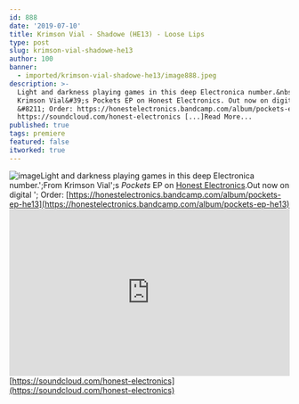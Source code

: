 ```yaml
---
id: 888
date: '2019-07-10'
title: Krimson Vial - Shadowe (HE13) - Loose Lips
type: post
slug: krimson-vial-shadowe-he13
author: 100
banner:
  - imported/krimson-vial-shadowe-he13/image888.jpeg
description: >-
  Light and darkness playing games in this deep Electronica number.&nbsp; From
  Krimson Vial&#39;s Pockets EP on Honest Electronics. Out now on digital
  &#8211; Order: https://honestelectronics.bandcamp.com/album/pockets-ep-he13
  https://soundcloud.com/honest-electronics [...]Read More...
published: true
tags: premiere
featured: false
itworked: true
---
```

![image](../imported/krimson-vial-shadowe-he13/image888.jpeg)Light and darkness playing games in this deep Electronica number.';From Krimson Vial';s _Pockets_ EP on [Honest Electronics](https://honestelectronics.bandcamp.com/).Out now on digital '; Order: [](https://honestelectronics.bandcamp.com/album/pockets-ep-he13)[https://honestelectronics.bandcamp.com/album/pockets-ep-he13](https://honestelectronics.bandcamp.com/album/pockets-ep-he13)<iframe width='100%' height='300' scrolling='no' frameborder='no' allow='autoplay' src='https://w.soundcloud.com/player/?url=https%3A//api.soundcloud.com/tracks/649178960&color=%23ff5500&auto_play=false&hide_related=false&show_comments=true&show_user=true&show_reposts=false&show_teaser=true'></iframe>[https://soundcloud.com/honest-electronics](https://soundcloud.com/honest-electronics)